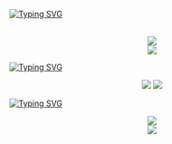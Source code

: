 [![Typing SVG](https://readme-typing-svg.herokuapp.com?font=Fira+Code&weight=500&size=29&duration=7000&pause=1000&width=435&lines=Hey+I'm+GONCA;Welcome+to+my+profile)](https://git.io/typing-svg)

<p align="center">
  <br>
  <img src="https://lanyard.cnrad.dev/api/556942887250821142">
  <br>
  <img src="https://komarev.com/ghpvc/?username=ByGONCA&label=Profile%20views:&color=brightgreen">
</p>

[![Typing SVG](https://readme-typing-svg.herokuapp.com?font=Fira+Code&weight=500&size=29&duration=7000&pause=1000&width=435&lines=Learning;Skills+%26+Tools)](https://git.io/typing-svg)

<p align="center">
    <img src="https://skillicons.dev/icons?i=tailwind,mysql,mongodb,vscode,nodejs,git,github,discord&theme=dark">
    <img src="https://skillicons.dev/icons?i=js,ts,lua,react,html,css&theme=dark">

</p>
</hr>

[![Typing SVG](https://readme-typing-svg.herokuapp.com?font=Fira+Code&weight=500&size=29&duration=7000&pause=1000&width=435&lines=Github+Statistics)](https://git.io/typing-svg)

<p align="center">
    <img src="https://github-readme-stats.vercel.app/api?username=ByGONCA&show_icons=true&hide=contribs,prs&cache_seconds=86400&theme=gotham">
    <br>
    <img src="https://github-readme-stats.vercel.app/api/top-langs/?username=ByGONCA&layout=compact&hide_title=1&card_width=300&theme=gotham">
</p>

